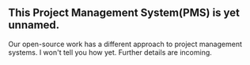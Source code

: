 This Project Management System(PMS) is yet unnamed.
--
Our open-source work has a different approach to project management systems. I won't tell you how yet. Further details are incoming.
